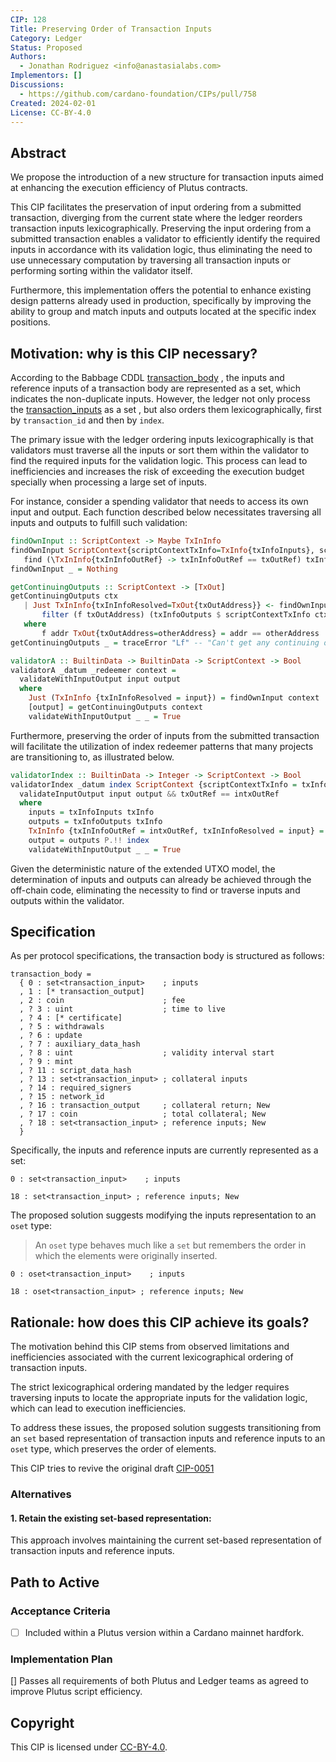 ```yaml
---
CIP: 128
Title: Preserving Order of Transaction Inputs
Category: Ledger
Status: Proposed
Authors:
  - Jonathan Rodriguez <info@anastasialabs.com>
Implementors: []
Discussions:
  - https://github.com/cardano-foundation/CIPs/pull/758
Created: 2024-02-01
License: CC-BY-4.0
---
```



## Abstract

We propose the introduction of a new structure for transaction inputs aimed at enhancing the execution efficiency of Plutus contracts.

This CIP facilitates the preservation of input ordering from a submitted transaction, diverging from the current state where the ledger reorders transaction inputs lexicographically. Preserving the input ordering from a submitted transaction enables a validator to efficiently identify the required inputs in accordance with its validation logic, thus eliminating the need to use unnecessary computation by traversing all transaction inputs or performing sorting within the validator itself.

Furthermore, this implementation offers the potential to enhance existing design patterns already used in production, specifically by improving the ability to group and match inputs and outputs located at the specific index positions.

## Motivation: why is this CIP necessary?

According to the Babbage CDDL [transaction_body](https://github.com/IntersectMBO/cardano-ledger/blob/master/eras/babbage/impl/cddl-files/babbage.cddl) , the inputs and reference inputs of a transaction body are represented as a set, which indicates the non-duplicate inputs. However, the ledger not only process the [transaction_inputs](https://github.com/IntersectMBO/cardano-ledger/blob/0274cf65dbb79773122b69dfd36a8299eec2783f/eras/babbage/impl/cddl-files/babbage.cddl#L75-L77) as a set , but also orders them lexicographically, first by `transaction_id` and then by `index`.

The primary issue with the ledger ordering inputs lexicographically is that validators must traverse all the inputs or sort them within the validator to find the required inputs for the validation logic. This process can lead to inefficiencies and increases the risk of exceeding the execution budget specially when processing a large set of inputs.

For instance, consider a spending validator that needs to access its own input and output. Each function described below necessitates traversing all inputs and outputs to fulfill such validation:

 ```haskell
findOwnInput :: ScriptContext -> Maybe TxInInfo
findOwnInput ScriptContext{scriptContextTxInfo=TxInfo{txInfoInputs}, scriptContextPurpose=Spending txOutRef} =
    find (\TxInInfo{txInInfoOutRef} -> txInInfoOutRef == txOutRef) txInfoInputs
findOwnInput _ = Nothing
 ```

 ```haskell
getContinuingOutputs :: ScriptContext -> [TxOut]
getContinuingOutputs ctx
    | Just TxInInfo{txInInfoResolved=TxOut{txOutAddress}} <- findOwnInput ctx =
        filter (f txOutAddress) (txInfoOutputs $ scriptContextTxInfo ctx)
    where
        f addr TxOut{txOutAddress=otherAddress} = addr == otherAddress
getContinuingOutputs _ = traceError "Lf" -- "Can't get any continuing outputs"
```

```haskell
validatorA :: BuiltinData -> BuiltinData -> ScriptContext -> Bool
validatorA _datum _redeemer context =
  validateWithInputOutput input output
  where
    Just (TxInInfo {txInInfoResolved = input}) = findOwnInput context
    [output] = getContinuingOutputs context
    validateWithInputOutput _ _ = True
```

Furthermore, preserving the order of inputs from the submitted transaction will facilitate the utilization of index redeemer patterns that many projects are transitioning to, as illustrated below.

```haskell
validatorIndex :: BuiltinData -> Integer -> ScriptContext -> Bool
validatorIndex _datum index ScriptContext {scriptContextTxInfo = txInfo, scriptContextPurpose = Spending txOutRef} =
  validateInputOutput input output && txOutRef == intxOutRef
  where
    inputs = txInfoInputs txInfo
    outputs = txInfoOutputs txInfo
    TxInInfo {txInInfoOutRef = intxOutRef, txInInfoResolved = input} = inputs P.!! index
    output = outputs P.!! index
    validateWithInputOutput _ _ = True
```

Given the deterministic nature of the extended UTXO model, the determination of inputs and outputs can already be achieved through the off-chain code, eliminating the necessity to find or traverse inputs and outputs within the validator.

## Specification
As per protocol specifications, the transaction body is structured as follows:

```
transaction_body =
  { 0 : set<transaction_input>    ; inputs
  , 1 : [* transaction_output]
  , 2 : coin                      ; fee
  , ? 3 : uint                    ; time to live
  , ? 4 : [* certificate]
  , ? 5 : withdrawals
  , ? 6 : update
  , ? 7 : auxiliary_data_hash
  , ? 8 : uint                    ; validity interval start
  , ? 9 : mint
  , ? 11 : script_data_hash
  , ? 13 : set<transaction_input> ; collateral inputs
  , ? 14 : required_signers
  , ? 15 : network_id
  , ? 16 : transaction_output     ; collateral return; New
  , ? 17 : coin                   ; total collateral; New
  , ? 18 : set<transaction_input> ; reference inputs; New
  }
```

Specifically, the inputs and reference inputs are currently represented as a set:
```
0 : set<transaction_input>    ; inputs
```
```
18 : set<transaction_input> ; reference inputs; New
```

The proposed solution suggests modifying the inputs representation to an `oset` type:
> An `oset` type behaves much like a `set` but remembers the order in which the elements were originally inserted. 
```
0 : oset<transaction_input>    ; inputs
```
```
18 : oset<transaction_input> ; reference inputs; New
```


## Rationale: how does this CIP achieve its goals?
The motivation behind this CIP stems from observed limitations and inefficiencies associated with the current lexicographical ordering of transaction inputs.

The strict lexicographical ordering mandated by the ledger requires traversing inputs to locate the appropriate inputs for the validation logic, which can lead to execution inefficiencies.

To address these issues, the proposed solution suggests transitioning from an `set` based representation of transaction inputs and reference inputs to an `oset` type, which preserves the order of elements.

This CIP tries to revive the original draft [CIP-0051](https://github.com/cardano-foundation/CIPs/pull/231)

### Alternatives
#### 1. Retain the existing set-based representation:

This approach involves maintaining the current set-based representation of transaction inputs and reference inputs.

## Path to Active

### Acceptance Criteria
- [ ] Included within a Plutus version within a Cardano mainnet hardfork.

### Implementation Plan
[] Passes all requirements of both Plutus and Ledger teams as agreed to improve Plutus script efficiency.


## Copyright

This CIP is licensed under [CC-BY-4.0](https://creativecommons.org/licenses/by/4.0/legalcode).
